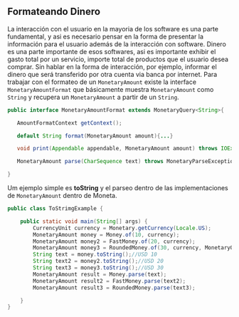 ## Formateando Dinero



La interacción con el usuario en la mayoria de los software es una parte fundamental, y asi es necesario pensar en la forma de presentar la información para el usuario además de la interacción con software. Dinero es una parte importante de esos softwares, asi es importante exhibir el gasto total por un servicio, importe total de productos que el usuario desea comprar. Sin hablar en la forma de interacción, por ejemplo, informar el dinero que será transferido por otra cuenta via banca por internet. Para trabajar con el formateo de un ```MonetaryAmount``` existe la interface ```MonetaryAmountFormat``` que básicamente muestra ```MonetaryAmount``` como ```String``` y recupera un ```MonetaryAmount``` a partir de un ```String```. 


```java
public interface MonetaryAmountFormat extends MonetaryQuery<String>{

   AmountFormatContext getContext();

   default String format(MonetaryAmount amount){...}

   void print(Appendable appendable, MonetaryAmount amount) throws IOException;

   MonetaryAmount parse(CharSequence text) throws MonetaryParseException;

}
```

Um ejemplo simple es **toString** y el parseo dentro de las implementaciones de ```MonetaryAmount``` dentro de Moneta.


```java
public class ToStrimgExample {

    public static void main(String[] args) {
        CurrencyUnit currency = Monetary.getCurrency(Locale.US);
        MonetaryAmount money = Money.of(10, currency);
        MonetaryAmount money2 = FastMoney.of(20, currency);
        MonetaryAmount money3 = RoundedMoney.of(30, currency, MonetaryOperators.rounding());
        String text = money.toString();//USD 10
        String text2 = money2.toString();//USD 20
        String text3 = money3.toString();//USD 30
        MonetaryAmount result = Money.parse(text);
        MonetaryAmount result2 = FastMoney.parse(text2);
        MonetaryAmount result3 = RoundedMoney.parse(text3);

    }
}
```
